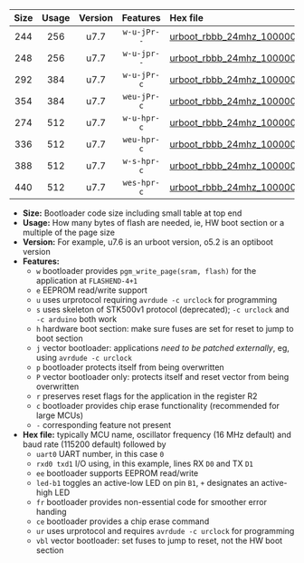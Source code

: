 |Size|Usage|Version|Features|Hex file|
|:-:|:-:|:-:|:-:|:--|
|244|256|u7.7|`w-u-jPr--`|[urboot_rbbb_24mhz_1000000bps_uart0_rxd0_txd1_led+b5_ur_vbl.hex](https://raw.githubusercontent.com/stefanrueger/urboot.hex/main/boards/rbbb/fcpu_24mhz/1000000_bps/urboot_rbbb_24mhz_1000000bps_uart0_rxd0_txd1_led+b5_ur_vbl.hex)|
|248|256|u7.7|`w-u-jpr--`|[urboot_rbbb_24mhz_1000000bps_uart0_rxd0_txd1_led+b5_fr_ur_vbl.hex](https://raw.githubusercontent.com/stefanrueger/urboot.hex/main/boards/rbbb/fcpu_24mhz/1000000_bps/urboot_rbbb_24mhz_1000000bps_uart0_rxd0_txd1_led+b5_fr_ur_vbl.hex)|
|292|384|u7.7|`w-u-jPr-c`|[urboot_rbbb_24mhz_1000000bps_uart0_rxd0_txd1_led+b5_fr_ce_ur_vbl.hex](https://raw.githubusercontent.com/stefanrueger/urboot.hex/main/boards/rbbb/fcpu_24mhz/1000000_bps/urboot_rbbb_24mhz_1000000bps_uart0_rxd0_txd1_led+b5_fr_ce_ur_vbl.hex)|
|354|384|u7.7|`weu-jPr-c`|[urboot_rbbb_24mhz_1000000bps_uart0_rxd0_txd1_ee_led+b5_fr_ce_ur_vbl.hex](https://raw.githubusercontent.com/stefanrueger/urboot.hex/main/boards/rbbb/fcpu_24mhz/1000000_bps/urboot_rbbb_24mhz_1000000bps_uart0_rxd0_txd1_ee_led+b5_fr_ce_ur_vbl.hex)|
|274|512|u7.7|`w-u-hpr-c`|[urboot_rbbb_24mhz_1000000bps_uart0_rxd0_txd1_led+b5_fr_ce_ur.hex](https://raw.githubusercontent.com/stefanrueger/urboot.hex/main/boards/rbbb/fcpu_24mhz/1000000_bps/urboot_rbbb_24mhz_1000000bps_uart0_rxd0_txd1_led+b5_fr_ce_ur.hex)|
|336|512|u7.7|`weu-hpr-c`|[urboot_rbbb_24mhz_1000000bps_uart0_rxd0_txd1_ee_led+b5_fr_ce_ur.hex](https://raw.githubusercontent.com/stefanrueger/urboot.hex/main/boards/rbbb/fcpu_24mhz/1000000_bps/urboot_rbbb_24mhz_1000000bps_uart0_rxd0_txd1_ee_led+b5_fr_ce_ur.hex)|
|388|512|u7.7|`w-s-hpr-c`|[urboot_rbbb_24mhz_1000000bps_uart0_rxd0_txd1_led+b5_fr_ce.hex](https://raw.githubusercontent.com/stefanrueger/urboot.hex/main/boards/rbbb/fcpu_24mhz/1000000_bps/urboot_rbbb_24mhz_1000000bps_uart0_rxd0_txd1_led+b5_fr_ce.hex)|
|440|512|u7.7|`wes-hpr-c`|[urboot_rbbb_24mhz_1000000bps_uart0_rxd0_txd1_ee_led+b5_fr_ce.hex](https://raw.githubusercontent.com/stefanrueger/urboot.hex/main/boards/rbbb/fcpu_24mhz/1000000_bps/urboot_rbbb_24mhz_1000000bps_uart0_rxd0_txd1_ee_led+b5_fr_ce.hex)|

- **Size:** Bootloader code size including small table at top end
- **Usage:** How many bytes of flash are needed, ie, HW boot section or a multiple of the page size
- **Version:** For example, u7.6 is an urboot version, o5.2 is an optiboot version
- **Features:**
  + `w` bootloader provides `pgm_write_page(sram, flash)` for the application at `FLASHEND-4+1`
  + `e` EEPROM read/write support
  + `u` uses urprotocol requiring `avrdude -c urclock` for programming
  + `s` uses skeleton of STK500v1 protocol (deprecated); `-c urclock` and `-c arduino` both work
  + `h` hardware boot section: make sure fuses are set for reset to jump to boot section
  + `j` vector bootloader: applications *need to be patched externally*, eg, using `avrdude -c urclock`
  + `p` bootloader protects itself from being overwritten
  + `P` vector bootloader only: protects itself and reset vector from being overwritten
  + `r` preserves reset flags for the application in the register R2
  + `c` bootloader provides chip erase functionality (recommended for large MCUs)
  + `-` corresponding feature not present
- **Hex file:** typically MCU name, oscillator frequency (16 MHz default) and baud rate (115200 default) followed by
  + `uart0` UART number, in this case `0`
  + `rxd0 txd1` I/O using, in this example, lines RX `D0` and TX `D1`
  + `ee` bootloader supports EEPROM read/write
  + `led-b1` toggles an active-low LED on pin `B1`, `+` designates an active-high LED
  + `fr` bootloader provides non-essential code for smoother error handing
  + `ce` bootloader provides a chip erase command
  + `ur` uses urprotocol and requires `avrdude -c urclock` for programming
  + `vbl` vector bootloader: set fuses to jump to reset, not the HW boot section
